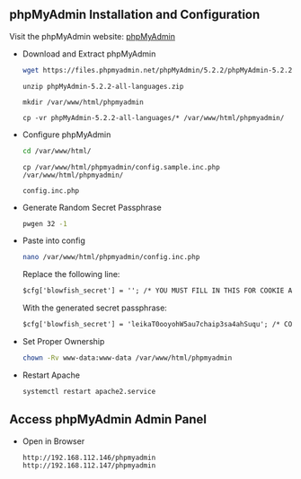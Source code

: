 ## phpMyAdmin Installation and Configuration

Visit the phpMyAdmin website:
  [phpMyAdmin](https://www.phpmyadmin.net/)

* Download and Extract phpMyAdmin

  ```bash
  wget https://files.phpmyadmin.net/phpMyAdmin/5.2.2/phpMyAdmin-5.2.2-all-languages.zip
  ```
  ```
  unzip phpMyAdmin-5.2.2-all-languages.zip
  ```
  ```
  mkdir /var/www/html/phpmyadmin
  ```
  ```
  cp -vr phpMyAdmin-5.2.2-all-languages/* /var/www/html/phpmyadmin/
  ```

* Configure phpMyAdmin

  ```bash
  cd /var/www/html/
  ```
  ```
  cp /var/www/html/phpmyadmin/config.sample.inc.php /var/www/html/phpmyadmin/
  ```
  ```
  config.inc.php
  ```

* Generate Random Secret Passphrase

  ```bash
  pwgen 32 -1
  ```

* Paste into config

  ```bash
  nano /var/www/html/phpmyadmin/config.inc.php
  ```

  Replace the following line:

  ```apache
  $cfg['blowfish_secret'] = ''; /* YOU MUST FILL IN THIS FOR COOKIE AUTH! */
  ```

  With the generated secret passphrase:

  ```apache
  $cfg['blowfish_secret'] = 'leikaT0ooyohW5au7chaip3sa4ahSuqu'; /* COOKIE AUTH ENCRYPTION KEY */
  ```

* Set Proper Ownership

  ```bash
  chown -Rv www-data:www-data /var/www/html/phpmyadmin
  ```

* Restart Apache

  ```bash
  systemctl restart apache2.service
  ```



## Access phpMyAdmin Admin Panel

* Open in Browser

  ```
  http://192.168.112.146/phpmyadmin
  http://192.168.112.147/phpmyadmin
  ```
